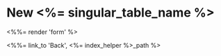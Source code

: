 # New <%= singular_table_name %>

<%%= render 'form' %>

<%%= link_to 'Back', <%= index_helper %>_path %>
